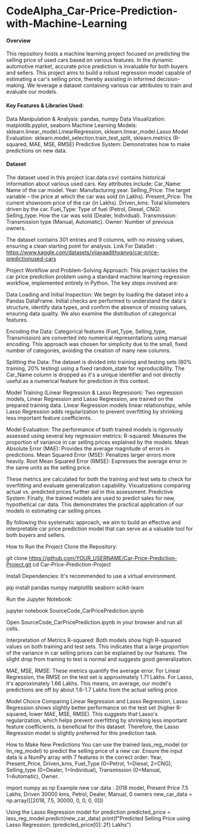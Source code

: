 # CodeAlpha_Car-Price-Prediction-with-Machine-Learning

#### Overview 
This repository hosts a machine learning project focused on predicting the selling price of used cars based on various features. In the dynamic automotive market, accurate price prediction is invaluable for both buyers and sellers. This project aims to build a robust regression model capable of estimating a car's selling price, thereby assisting in informed decision-making. We leverage a dataset containing various car attributes to train and evaluate our models.

#### Key Features & Libraries Used:
Data Manipulation & Analysis: pandas, numpy
Data Visualization: matplotlib.pyplot, seaborn
Machine Learning Models: sklearn.linear_model.LinearRegression, sklearn.linear_model.Lasso
Model Evaluation: sklearn.model_selection.train_test_split, sklearn.metrics (R-squared, MAE, MSE, RMSE)
Predictive System: Demonstrates how to make predictions on new data.

#### Dataset
The dataset used in this project (car.data.csv) contains historical information about various used cars. Key attributes include:
Car_Name: Name of the car model.
Year: Manufacturing year.
Selling_Price: The target variable – the price at which the car was sold (in Lakhs).
Present_Price: The current showroom price of the car (in Lakhs).
Driven_kms: Total kilometers driven by the car.
Fuel_Type: Type of fuel (Petrol, Diesel, CNG).
Selling_type: How the car was sold (Dealer, Individual).
Transmission: Transmission type (Manual, Automatic).
Owner: Number of previous owners.

The dataset contains 301 entries and 9 columns, with no missing values, ensuring a clean starting point for analysis.
Link For DataSet : https://www.kaggle.com/datasets/vijayaadithyanvg/car-price-predictionused-cars

Project Workflow and Problem-Solving Approach:
This project tackles the car price prediction problem using a standard machine learning regression workflow, implemented entirely in Python. The key steps involved are:

Data Loading and Initial Inspection:
We begin by loading the dataset into a Pandas DataFrame. Initial checks are performed to understand the data's structure, identify data types, and confirm the absence of missing values, ensuring data quality. We also examine the distribution of categorical features.

Encoding the Data: 
Categorical features (Fuel_Type, Selling_type, Transmission) are converted into numerical representations using manual encoding. This approach was chosen for simplicity due to the small, fixed number of categories, avoiding the creation of many new columns.

Splitting the Data:
The dataset is divided into training and testing sets (80% training, 20% testing) using a fixed random_state for reproducibility. The Car_Name column is dropped as it's a unique identifier and not directly useful as a numerical feature for prediction in this context.

Model Training (Linear Regression & Lasso Regression):
Two regression models, Linear Regression and Lasso Regression, are trained on the prepared training data. Linear Regression models linear relationships, while Lasso Regression adds regularization to prevent overfitting by shrinking less important feature coefficients.

Model Evaluation: The performance of both trained models is rigorously assessed using several key regression metrics:
R-squared: Measures the proportion of variance in car selling prices explained by the models.
Mean Absolute Error (MAE): Provides the average magnitude of errors in predictions.
Mean Squared Error (MSE): Penalizes larger errors more heavily.
Root Mean Squared Error (RMSE): Expresses the average error in the same units as the selling price.

These metrics are calculated for both the training and test sets to check for overfitting and evaluate generalization capability. Visualizations comparing actual vs. predicted prices further aid in this assessment.
Predictive System: Finally, the trained models are used to predict sales for new, hypothetical car data. This demonstrates the practical application of our models in estimating car selling prices.

By following this systematic approach, we aim to build an effective and interpretable car price prediction model that can serve as a valuable tool for both buyers and sellers.

How to Run the Project
Clone the Repository:

git clone https://github.com/YOUR_USERNAME/Car-Price-Prediction-Project.git
cd Car-Price-Prediction-Project

Install Dependencies:
It's recommended to use a virtual environment.

pip install pandas numpy matplotlib seaborn scikit-learn

Run the Jupyter Notebook:

jupyter notebook SourceCode_CarPricePrediction.ipynb

Open SourceCode_CarPricePrediction.ipynb in your browser and run all cells.

Interpretation of Metrics
R-squared: Both models show high R-squared values on both training and test sets. This indicates that a large proportion of the variance in car selling prices can be explained by our features. The slight drop from training to test is normal and suggests good generalization.

MAE, MSE, RMSE: These metrics quantify the average error. For Linear Regression, the RMSE on the test set is approximately 1.71 Lakhs. For Lasso, it's approximately 1.66 Lakhs. This means, on average, our model's predictions are off by about 1.6-1.7 Lakhs from the actual selling price.

Model Choice
Comparing Linear Regression and Lasso Regression, Lasso Regression shows slightly better performance on the test set (higher R-squared, lower MAE, MSE, RMSE). This suggests that Lasso's regularization, which helps prevent overfitting by shrinking less important feature coefficients, is beneficial for this dataset. Therefore, the Lasso Regression model is slightly preferred for this prediction task.

How to Make New Predictions
You can use the trained lass_reg_model (or lin_reg_model) to predict the selling price of a new car. Ensure the input data is a NumPy array with 7 features in the correct order: Year, Present_Price, Driven_kms, Fuel_Type (0=Petrol, 1=Diesel, 2=CNG), Selling_type (0=Dealer, 1=Individual), Transmission (0=Manual, 1=Automatic), Owner.

import numpy as np
Example new car data :  2018 model, Present Price 7.5 Lakhs, Driven 30000 kms, Petrol, Dealer, Manual, 0 owners
new_car_data = np.array([[2018, 7.5, 30000, 0, 0, 0, 0]])

Using the Lasso Regression model for prediction
predicted_price = lass_reg_model.predict(new_car_data)
print(f"Predicted Selling Price using Lasso Regression: {predicted_price[0]:.2f} Lakhs")
